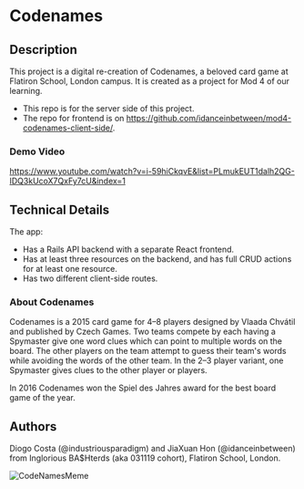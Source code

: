 # Codenames

## Description

This project is a digital re-creation of Codenames, a beloved card game at Flatiron School, London campus. It is created as a project for Mod 4 of our learning.

- This repo is for the server side of this project.
- The repo for frontend is on https://github.com/idanceinbetween/mod4-codenames-client-side/.

### Demo Video
https://www.youtube.com/watch?v=i-59hiCkqvE&list=PLmukEUT1dalh2QG-IDQ3kUcoX7QxFy7cU&index=1

## Technical Details

The app:

- Has a Rails API backend with a separate React frontend.
- Has at least three resources on the backend, and has full CRUD actions for at least one resource.
- Has two different client-side routes.

### About Codenames

Codenames is a 2015 card game for 4–8 players designed by Vlaada Chvátil and published by Czech Games. Two teams compete by each having a Spymaster give one word clues which can point to multiple words on the board. The other players on the team attempt to guess their team's words while avoiding the words of the other team. In the 2–3 player variant, one Spymaster gives clues to the other player or players.

In 2016 Codenames won the Spiel des Jahres award for the best board game of the year.

## Authors

Diogo Costa (@industriousparadigm) and JiaXuan Hon (@idanceinbetween) from Inglorious BA\$Hterds (aka 031119 cohort), Flatiron School, London.

![CodeNamesMeme](https://i.ibb.co/0Mhr4sw/Image-from-i-OS.jpg)
